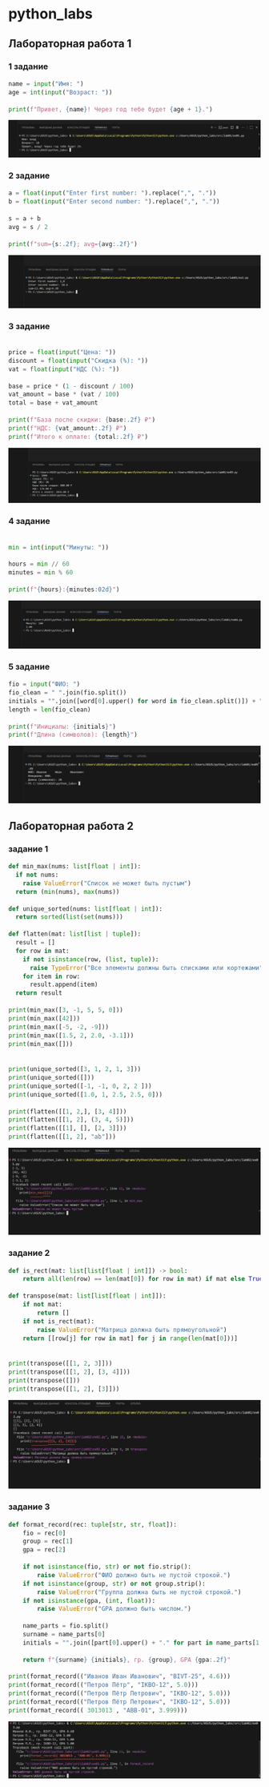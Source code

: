 # python_labs

## Лабораторная работа 1

### 1 задание

```python
name = input("Имя: ")
age = int(input("Возраст: "))

print(f"Привет, {name}! Через год тебе будет {age + 1}.")
```

![alt text](images/lab01/ex01.png)

### 2 задание

```python
a = float(input("Enter first number: ").replace(",", "."))
b = float(input("Enter second number: ").replace(",", "."))

s = a + b
avg = s / 2

print(f"sum={s:.2f}; avg={avg:.2f}")
```

![alt text](images/lab01/ex02.png)

### 3 задание

```python

price = float(input("Цена: "))
discount = float(input("Скидка (%): "))
vat = float(input("НДС (%): "))

base = price * (1 - discount / 100)
vat_amount = base * (vat / 100)
total = base + vat_amount

print(f"База после скидки: {base:.2f} ₽")
print(f"НДС: {vat_amount:.2f} ₽")
print(f"Итого к оплате: {total:.2f} ₽")
```

![alt text](images/lab01/ex03.png)

### 4 задание

```python

min = int(input("Минуты: "))

hours = min // 60
minutes = min % 60

print(f"{hours}:{minutes:02d}")
```

![alt text](images/lab01/ex04.png)

### 5 задание

``` python
fio = input("ФИО: ")
fio_clean = " ".join(fio.split())
initials = "".join([word[0].upper() for word in fio_clean.split()]) + "."
length = len(fio_clean)

print(f"Инициалы: {initials}")
print(f"Длина (символов): {length}")
```

![alt text](images/lab01/ex05.png)

## Лабораторная работа 2

### задание 1

``` python
def min_max(nums: list[float | int]):
  if not nums:
    raise ValueError("Список не может быть пустым")
  return (min(nums), max(nums))

def unique_sorted(nums: list[float | int]):
  return sorted(list(set(nums)))

def flatten(mat: list[list | tuple]):
  result = []
  for row in mat:
    if not isinstance(row, (list, tuple)):
      raise TypeError("Все элементы должны быть списками или кортежами")
    for item in row:
      result.append(item)
  return result

print(min_max([3, -1, 5, 5, 0]))
print(min_max([42]))
print(min_max([-5, -2, -9]))
print(min_max([1.5, 2, 2.0, -3.1]))
print(min_max([]))


print(unique_sorted([3, 1, 2, 1, 3]))
print(unique_sorted([]))
print(unique_sorted([-1, -1, 0, 2, 2 ]))
print(unique_sorted([1.0, 1, 2.5, 2.5, 0]))

print(flatten([[1, 2,], [3, 4]]))
print(flatten([[1, 2], (3, 4, 5)]))
print(flatten([[1], [], [2, 3]]))
print(flatten([[1, 2], "ab"]))
```

![alt text](images/lab02/lab02ex01.png)

### задание 2

```python
def is_rect(mat: list[list[float | int]]) -> bool:
    return all(len(row) == len(mat[0]) for row in mat) if mat else True

def transpose(mat: list[list[float | int]]):
    if not mat:
        return []
    if not is_rect(mat):
        raise ValueError("Матрица должна быть прямоугольной")
    return [[row[j] for row in mat] for j in range(len(mat[0]))]


print(transpose([[1, 2, 3]]))
print(transpose([[1, 2], [3, 4]]))
print(transpose([]))
print(transpose([[1, 2], [3]]))


```

![alt text](images/lab02/lab02ex02.png)

### задание 3

``` python
def format_record(rec: tuple[str, str, float]):
    fio = rec[0]
    group = rec[1]
    gpa = rec[2]
    
    if not isinstance(fio, str) or not fio.strip():
        raise ValueError("ФИО должно быть не пустой строкой.")
    if not isinstance(group, str) or not group.strip():
        raise ValueError("Группа должна быть не пустой строкой.")
    if not isinstance(gpa, (int, float)):
        raise ValueError("GPA должно быть числом.")
    
    name_parts = fio.split()    
    surname = name_parts[0]
    initials = "".join([part[0].upper() + "." for part in name_parts[1:]])

    return f"{surname} {initials}, гр. {group}, GPA {gpa:.2f}"

print(format_record(("Иванов Иван Иванович", "BIVT-25", 4.6)))
print(format_record(("Петров Пётр", "IKBO-12", 5.0)))
print(format_record(("Петров Пётр Петрович", "IKBO-12", 5.0)))
print(format_record(("Петров Пётр Петрович", "IKBO-12", 5.0)))
print(format_record(( 3013013 , "ABB-01", 3.999)))
```

![alt text](images/lab02/lab02ex03.png)
